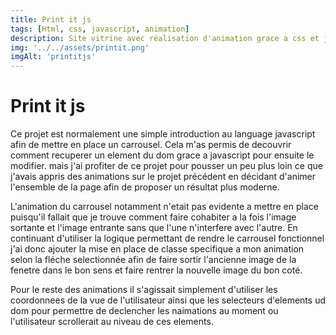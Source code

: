 ```yaml
---
title: Print it js
tags: [Html, css, javascript, animation]
description: Site vitrine avec réalisation d'animation grace a css et js
img: '../../assets/printit.png'
imgAlt: 'printitjs'
---
```


# Print it js

Ce projet est normalement une simple introduction au language javascript afin de mettre en place un carrousel.
Cela m'as permis de decouvrir comment recuperer un element du dom grace a javascript pour ensuite le modifier.
mais j'ai profiter de ce projet pour pousser un peu plus loin ce que j'avais appris des animations sur le projet précédent en décidant d'animer l'ensemble de la page afin de proposer un résultat plus moderne.

L'animation du carrousel notamment n'etait pas evidente a mettre en place puisqu'il fallait que je trouve comment faire cohabiter a la fois l'image sortante et l'image entrante sans que l'une n'interfere avec l'autre.
En continuant d'utiliser la logique permettant de rendre le carrousel fonctionnel j'ai donc ajouter la mise en place de classe specifique a mon animation selon la fléche selectionnée afin de faire sortir l'ancienne image de la fenetre dans le bon sens et faire rentrer la nouvelle image du bon coté.

Pour le reste des animations il s'agissait simplement d'utiliser les coordonnees de la vue de l'utilisateur ainsi que les selecteurs d'elements ud dom pour permettre de declencher les naimations au moment ou l'utilisateur scrollerait au niveau de ces elements.
